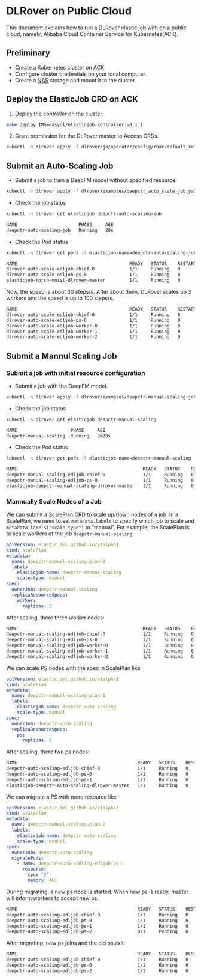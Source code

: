 # DLRover on Public Cloud

This document explains how to run a DLRover elastic job with on a public cloud,
namely, Alibaba Cloud Container Service for Kubernetes(ACK).

## Preliminary

- Create a Kubernetes cluster on [ACK](https://help.aliyun.com/document_detail/309552.htm?spm=a2c4g.11186623.0.0.168f6b7aegH7nI#task-2112671). 
- Configure cluster credentials on your local computer.
- Create a [NAS](https://help.aliyun.com/document_detail/477380.html?spm=a2c4g.11186623.0.0.10635c83Xn7Tkh) storage and mount it to the cluster.

## Deploy the ElasticJob CRD on ACK

1. Deploy the controller on the cluster.

```bash
make deploy IMG=easydl/elasticjob-controller:v0.1.1
```

2. Grant permission for the DLRover master to Access CRDs.

```bash
kubectl -n dlrover apply -f dlrover/go/operator/config/rbac/default_role.yaml 
```

## Submit an Auto-Scaling Job

- Submit a job to train a DeepFM model without specified resource.

```bash
kubectl -n dlrover apply -f dlrover/examples/deepctr_auto_scale_job.yaml
```

- Check the job status

```bash
kubectl -n dlrover get elasticjob deepctr-auto-scaling-job
```

```bash
NAME                       PHASE     AGE
deepctr-auto-scaling-job   Running   20s
```

- Check the Pod status

```bash
kubectl -n dlrover get pods -l elasticjob-name=deepctr-auto-scaling-job
```

```bash
NAME                                          READY   STATUS    RESTARTS   AGE
dlrover-auto-scale-edljob-chief-0             1/1     Running   0          32s
dlrover-auto-scale-edljob-ps-0                1/1     Running   0          32s
elasticjob-torch-mnist-dlrover-master         1/1     Running   0          39s
```

Now, the speed is about 30 steps/s. After about 3min, DLRover scales up 3 workers
and the speed is up to 100 steps/s.

```bash
NAME                                          READY   STATUS    RESTARTS   AGE
dlrover-auto-scale-edljob-chief-0             1/1     Running   0          6m17s
dlrover-auto-scale-edljob-ps-0                1/1     Running   0          6m17s
dlrover-auto-scale-edljob-worker-0            1/1     Running   0          3m19s
dlrover-auto-scale-edljob-worker-1            1/1     Running   0          3m19s
dlrover-auto-scale-edljob-worker-2            1/1     Running   0          3m19s
```

## Submit a Mannul Scaling Job

### Submit a job with initial resource configuration

- Submit a job with the DeepFM model.

```bash
kubectl -n dlrover apply -f dlrover/examples/deepctr-manual-scaling-job.yaml
```

- Check the job status

```bash
kubectl -n dlrover get elasticjob deepctr-manual-scaling
```

```bash
NAME                    PHASE     AGE
deepctr-manual-scaling  Running   2m20s
```

- Check the Pod status

```bash
kubectl -n dlrover get pods -l elasticjob-name=deepctr-manual-scaling
```

```bash
NAME                                               READY   STATUS    RESTARTS   AGE
deepctr-manual-scaling-edljob-chief-0              1/1     Running   0          12s
deepctr-manual-scaling-edljob-ps-0                 1/1     Running   0          12s
elasticjob-deepctr-manual-scaling-dlrover-master   1/1     Running   0          19s
```

### Mannually Scale Nodes of a Job

We can submit a ScalePlan CRD to scale up/down nodes of a job.
In a ScalePlan, we need to set `metadata.labels` to specify
which job to scale and `metadata.labels["scale-type"]` to "manual".
For example, the ScalePlan is to scale
workers of the job `deepctr-manual-scaling`.

```yaml
apiVersion: elastic.iml.github.io/v1alpha1
kind: ScalePlan
metadata:
  name: deepctr-manual-scaling-plan-0
  labels:
    elasticjob-name: deepctr-manual-scaling
    scale-type: manual
spec:
  ownerJob: deepctr-manual-scaling
  replicaResourceSpecs:
    worker:
      replicas: 3
```
After scaling, there three worker nodes:

``` bash
NAME                                               READY   STATUS    RESTARTS   AGE
deepctr-manual-scaling-edljob-chief-0              1/1     Running   0          14m
deepctr-manual-scaling-edljob-ps-0                 1/1     Running   0          14m
deepctr-manual-scaling-edljob-worker-0             1/1     Running   0          3s
deepctr-manual-scaling-edljob-worker-1             1/1     Running   0          3s
deepctr-manual-scaling-edljob-worker-2             1/1     Running   0          3s
```

We can scale PS nodes with the spec in ScalePlan like

```yaml
apiVersion: elastic.iml.github.io/v1alpha1
kind: ScalePlan
metadata:
  name: deepctr-manual-scaling-plan-1
  labels:
    elasticjob-name: deepctr-auto-scaling
    scale-type: manual
spec:
  ownerJob: deepctr-auto-scaling
  replicaResourceSpecs:
    ps:
      replicas: 2
```

After scaling, there two ps nodes:

``` bash
NAME                                             READY   STATUS    RESTARTS   AGE
deepctr-auto-scaling-edljob-chief-0              1/1     Running   0          7m36s
deepctr-auto-scaling-edljob-ps-0                 1/1     Running   0          7m36s
deepctr-auto-scaling-edljob-ps-1                 1/1     Running   0          2m50s
elasticjob-deepctr-auto-scaling-dlrover-master   1/1     Running   0          7m43s
```


We can migrate a PS with more resource like

```yaml
apiVersion: elastic.iml.github.io/v1alpha1
kind: ScalePlan
metadata:
  name: deepctr-manual-scaling-plan-2
  labels:
    elasticjob-name: deepctr-auto-scaling
    scale-type: manual
spec:
  ownerJob: deepctr-auto-scaling
  migratePods:
    - name: deepctr-auto-scaling-edljob-ps-1
      resource:
        cpu: "2"
        memory: 4Gi
```

During migrating, a new ps node is started. When new ps is ready, master will inform workers to accept new ps.

``` bash
NAME                                             READY   STATUS    RESTARTS   AGE
deepctr-auto-scaling-edljob-chief-0              1/1     Running   0          22m
deepctr-auto-scaling-edljob-ps-0                 1/1     Running   0          22m
deepctr-auto-scaling-edljob-ps-1                 1/1     Running   0          17m
deepctr-auto-scaling-edljob-ps-2                 0/1     Pending   0          73s
```
After migrating, new ps joins and the old ps exit:

``` bash
NAME                                             READY   STATUS    RESTARTS   AGE
deepctr-auto-scaling-edljob-chief-0              1/1     Running   0          22m
deepctr-auto-scaling-edljob-ps-0                 1/1     Running   0          22m
deepctr-auto-scaling-edljob-ps-2                 1/1     Running   0          20s
```